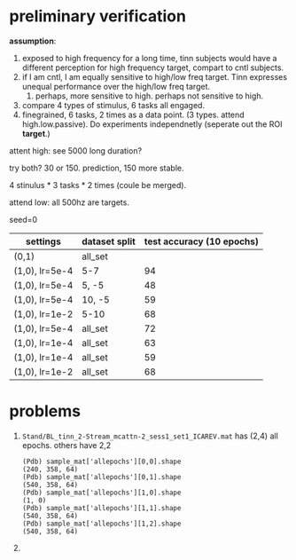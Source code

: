 # preliminary verification

**assumption**: 
1. exposed to high frequency for a long time, tinn subjects would have a different perception for high frequency target, compart to cntl subjects.
2. if I am cntl, I am equally sensitive to high/low freq target. Tinn expresses unequal performance over the high/low freq target.
   1. perhaps, more sensitive to high. perhaps not sensitive to high.
3. compare 4 types of stimulus, 6 tasks all engaged.
4. finegrained, 6 tasks, 2 times as a data point. (3 types. attend high.low.passive). Do experiments independnetly (seperate out the ROI **target**.)

attent high: see 5000 long duration?

try both? 30 or 150. prediction, 150 more stable.

4 stinulus * 3 tasks * 2 times (coule be merged).

attend low: all 500hz are targets.


seed=0

| settings       | dataset split | test accuracy (10 epochs) |
| -------------- | ------------- | ------------------------- |
| (0,1)          | all_set       |                           |
| (1,0), lr=5e-4 | 5-7           | 94                        |
| (1,0), lr=5e-4 | 5, -5         | 48                        |
| (1,0), lr=5e-4 | 10, -5        | 59                        |
| (1,0), lr=1e-2 | 5-10          | 68                        |
| (1,0), lr=5e-4 | all_set       | 72                        |
| (1,0), lr=1e-4 | all_set       | 63                        |
| (1,0), lr=1e-4 | all_set       | 59                        |
| (1,0), lr=1e-2 | all_set       | 68                        |


# problems

1. ```Stand/BL_tinn_2-Stream_mcattn-2_sess1_set1_ICAREV.mat``` has (2,4) all epochs. others have 2,2
    ```
    (Pdb) sample_mat['allepochs'][0,0].shape
    (240, 358, 64)
    (Pdb) sample_mat['allepochs'][0,1].shape
    (540, 358, 64)
    (Pdb) sample_mat['allepochs'][1,0].shape
    (1, 0)
    (Pdb) sample_mat['allepochs'][1,1].shape
    (540, 358, 64)
    (Pdb) sample_mat['allepochs'][1,2].shape
    (540, 358, 64)

    ```

2. 
